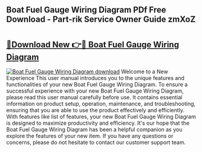 ## Boat Fuel Gauge Wiring Diagram PDf Free Download - Part-rik Service Owner Guide zmXoZ

# <h2><a href="http://dfl9lq.blite.top/?on=Boat+Fuel+Gauge+Wiring+Diagram">🔗Download New 👉🔴 Boat Fuel Gauge Wiring Diagram</a></h2>

[![Boat Fuel Gauge Wiring Diagram download](https://i.imgur.com/lujVjoI.png)](http://dfl9lq.blite.top/?on=Boat+Fuel+Gauge+Wiring+Diagram)
Welcome to a New Experience This user manual introduces you to the unique features and functionalities of your new Boat Fuel Gauge Wiring Diagram. To ensure a successful experience with your new Boat Fuel Gauge Wiring Diagram, please read this user manual carefully before use. It contains essential information on product setup, operation, maintenance, and troubleshooting, ensuring that you are able to use the product effectively and efficiently. With features like list of features, your new Boat Fuel Gauge Wiring Diagram is designed to maximize productivity and efficiency. It's our hope that the Boat Fuel Gauge Wiring Diagram has been a helpful companion as you explore the features of your new item. If you have any questions or concerns, please do not hesitate to contact our customer support team.
